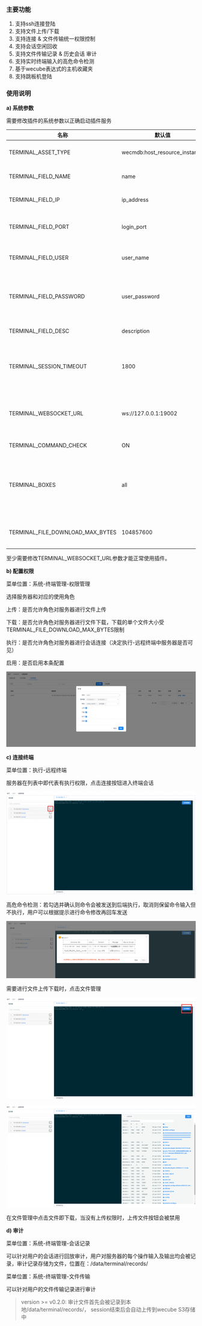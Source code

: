 ### 主要功能

1. 支持ssh连接登陆
2. 支持文件上传/下载
3. 支持连接 & 文件传输统一权限控制
4. 支持会话空闲回收
5. 支持文件传输记录 & 历史会话 审计
6. 支持实时终端输入的高危命令检测
7. 基于wecube表达式的主机收藏夹
8. 支持跳板机登陆


### 使用说明

**a) 系统参数**

需要修改插件的系统参数以正确启动插件服务

| 名称                             | 默认值                        | 描述                                                         |
| -------------------------------- | ----------------------------- | ------------------------------------------------------------ |
| TERMINAL_ASSET_TYPE              | wecmdb:host_resource_instance | 终端资产类型，比如cmdb插件中的主机资源，格式为package:entity |
| TERMINAL_FIELD_NAME              | name                          | 从TERMINAL_ASSET_TYPE数据中提取的名称字段                    |
| TERMINAL_FIELD_IP                | ip_address                    | 从TERMINAL_ASSET_TYPE数据中提取的登陆IP字段                  |
| TERMINAL_FIELD_PORT              | login_port                    | 从TERMINAL_ASSET_TYPE数据中提取的登陆端口字段                |
| TERMINAL_FIELD_USER              | user_name                     | 从TERMINAL_ASSET_TYPE数据中提取的登陆用户名字段              |
| TERMINAL_FIELD_PASSWORD          | user_password                 | 从TERMINAL_ASSET_TYPE数据中提取的登陆密码字段，支持qcloud/saltstack的\{cipher_a\}加密数据 |
| TERMINAL_FIELD_DESC              | description                   | 从TERMINAL_ASSET_TYPE数据中提取的描述字段                    |
| TERMINAL_SESSION_TIMEOUT         | 1800                          | 出于安全的考虑，会话不会长期有效，此变量控制一个会话在持续多少秒过程中如果用户无任何操作，服务器将主动断开会话连接 |
| TERMINAL_WEBSOCKET_URL           | ws://127.0.0.1:19002          | WebSocket连接地址，插件在19002端口注册了websocket服务，以提供ssh会话能力，请根据实际访问IP进行更改，格式为ws://IP:PORT。 |
| TERMINAL_COMMAND_CHECK           | ON                            | 是否启用终端实时高危命令检测，可选ON/OFF                     |
| TERMINAL_BOXES                   | all                           | 使用哪些高危命令插件的box进行命令检测，默认为all表示所有已启用的box，可以更改为box id列表，以","符号进行分隔，比如：1,2,3表示仅使用1/2/3这3个box进行检测。 |
| TERMINAL_FILE_DOWNLOAD_MAX_BYTES | 104857600                     | 出于安全的考虑，文件下载可以进行单个下载文件的大小限制，单位为byte，默认100MB |

至少需要修改TERMINAL_WEBSOCKET_URL参数才能正常使用插件。



**b) 配置权限**

菜单位置：系统-终端管理-权限管理

选择服务器和对应的使用角色

上传：是否允许角色对服务器进行文件上传

下载：是否允许角色对服务器进行文件下载，下载的单个文件大小受TERMINAL_FILE_DOWNLOAD_MAX_BYTES限制

执行：是否允许角色对服务器进行会话连接（决定执行-远程终端中服务器是否可见）

启用：是否启用本条配置

![image-20210201113212305](images/terminal/image-20210201113212305.png)



**c) 连接终端**

菜单位置：执行-远程终端

服务器在列表中即代表有执行权限，点击连接按钮进入终端会话

![image-20210201113802480](images/terminal/image-20210201113802480.png)

高危命令检测：若勾选并确认则命令会被发送到后端执行，取消则保留命令输入但不执行，用户可以根据提示进行命令修改再回车发送

![image-20210201115400534](images/terminal/image-20210201115400534.png)

需要进行文件上传下载时，点击文件管理

![image-20210201113953419](images/terminal/image-20210201113953419.png)

![image-20210201114026540](images/terminal/image-20210201114026540.png)

在文件管理中点击文件即下载，当没有上传权限时，上传文件按钮会被禁用



**d) 审计**

菜单位置：系统-终端管理-会话记录

可以针对用户的会话进行回放审计，用户对服务器的每个操作输入及输出均会被记录，审计记录存储为文件，位置在：/data/terminal/records/

菜单位置：系统-终端管理-文件传输

可以针对用户的文件传输记录进行审计

> version >= v0.2.0: 审计文件首先会被记录到本地/data/terminal/records/， session结束后会自动上传到wecube S3存储中